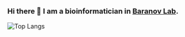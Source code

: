 ### Hi there 👋 I am a bioinformatician in [Baranov Lab](https://baranovlab.tilda.ws/). 

<!--
**mcrewcow/mcrewcow** is a ✨ _special_ ✨ repository because its `README.md` (this file) appears on your GitHub profile.

Here are some ideas to get you started:

- 🔭 I’m currently working on ...
- 🌱 I’m currently learning ...
- 👯 I’m looking to collaborate on ...
- 🤔 I’m looking for help with ...
- 💬 Ask me about ...
- 📫 How to reach me: ...
- 😄 Pronouns: ...
- ⚡ Fun fact: ...
-->

![Top Langs]([https://github-readme-stats.vercel.app/api/top-langs/?username=mcrewcow&size_weight=0&count_weight=1&layout=compact&theme=dark](https://github-readme-stats.vercel.app/api/top-langs/?username=mcrewcow&size_weight=0.1&count_weight=0.9&layout=compact&theme=dark)https://github-readme-stats.vercel.app/api/top-langs/?username=mcrewcow&size_weight=0.1&count_weight=0.9&layout=compact&theme=dark)
